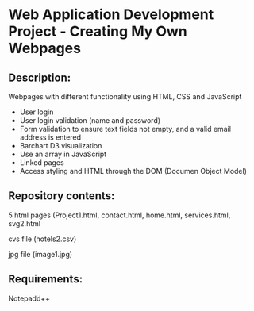 # Web Application Development Project - Creating My Own Webpages

## Description:
Webpages with different functionality using HTML, CSS and JavaScript 
- User login 
- User login validation (name and password)
- Form validation to ensure text fields not empty, and a valid email address is entered
- Barchart D3 visualization 
- Use an array in JavaScript
- Linked pages
- Access styling and HTML through the DOM (Documen Object Model)

## Repository contents:
5 html pages (Project1.html, contact.html, home.html, services.html, svg2.html

cvs file (hotels2.csv)

jpg file (image1.jpg)

## Requirements:
Notepadd++ 
